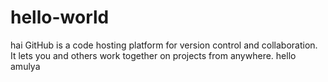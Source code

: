 # hello-world
hai
GitHub is a code hosting platform for version control and collaboration. It lets you and others work together on projects from anywhere.
hello amulya
